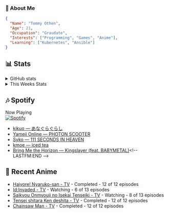 ### 👋 About Me
```json
{
  "Name": "Tommy Othen",
  "Age": 21,
  "Occupation": "Graudate",
  "Interests": ["Programming", "Games", "Anime"],
  "Learning": ["Kubernetes", "Ansible"]
}
```

## 📊 Stats
<details>
  <summary>GitHub stats</summary>
  <a href="https://github.com/anuraghazra/github-readme-stats">
    <img src="https://github-readme-stats.vercel.app/api?username=tommyothen&show_icons=true&count_private=true&hide=prs,issues">
  </a>
</details>

<details>
  <summary>This Weeks Stats</summary>
  <a href="https://github.com/anuraghazra/github-readme-stats">
    <img src="https://github-readme-stats.vercel.app/api/wakatime?username=tommyothen&cache_seconds=1800&custom_title=Top%20Languages">
  </a>
</details>

## 🎶 Spotify
Now Playing\
[![Spotify](https://novatorem-dasushiasian.vercel.app/api/spotify)](https://open.spotify.com/user/g90805640970)
<!-- LASTFM:START -->
* [kikuo — あなぐらぐらし](https://www.last.fm/music/kikuo/_/%E3%81%82%E3%81%AA%E3%81%90%E3%82%89%E3%81%90%E3%82%89%E3%81%97)
* [Yameii Online — PHOTON SCOOTER](https://www.last.fm/music/Yameii+Online/_/PHOTON+SCOOTER)
* [Syko — 111 SECONDS IN HEAVEN](https://www.last.fm/music/Syko/_/111+SECONDS+IN+HEAVEN)
* [kmoe — iced tea](https://www.last.fm/music/kmoe/_/iced+tea)
* [Bring Me the Horizon — Kingslayer &lpar;feat. BABYMETAL&rpar;](https://www.last.fm/music/Bring+Me+the+Horizon/_/Kingslayer+&lpar;feat.+BABYMETAL&rpar;)<!-- LASTFM:END -->

## 🗻 Recent Anime
<!-- ANIME-LIST:START -->
* [Haiyore! Nyaruko-san - TV](https://myanimelist.net/anime/11785/Haiyore_Nyaruko-san) - Completed - 12 of 12 episodes
* [Id:Invaded - TV](https://myanimelist.net/anime/40046/Id_Invaded) - Watching - 6 of 13 episodes
* [Saikyou Onmyouji no Isekai Tenseiki - TV](https://myanimelist.net/anime/50932/Saikyou_Onmyouji_no_Isekai_Tenseiki) - Watching - 8 of 13 episodes
* [Tensei shitara Ken deshita - TV](https://myanimelist.net/anime/49891/Tensei_shitara_Ken_deshita) - Completed - 12 of 12 episodes
* [Chainsaw Man - TV](https://myanimelist.net/anime/44511/Chainsaw_Man) - Completed - 12 of 12 episodes<!-- ANIME-LIST:END -->
